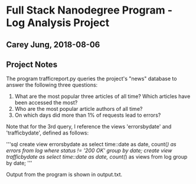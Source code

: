 # Full Stack Nanodegree Program - Log Analysis Project
## Carey Jung, 2018-08-06

## Project Notes

The program trafficreport.py queries the project's "news" database to answer the
following three questions:

1. What are the most popular three articles of all time? Which articles have been accessed the most? 
2. Who are the most popular article authors of all time?
3. On which days did more than 1% of requests lead to errors?

Note that for the 3rd query, I reference the views 'errorsbydate' and
'trafficbydate', defined as follows:

'''sql
create view errorsbydate as select time::date as date, count(*) as errors from log where status != '200 OK' group by date;
create view trafficbydate as select time::date as date, count(*) as views from log group by date;
'''

Output from the program is shown in output.txt.
